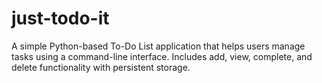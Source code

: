 # just-todo-it
A simple Python-based To-Do List application that helps users manage tasks using a command-line interface. Includes add, view, complete, and delete functionality with persistent storage.
